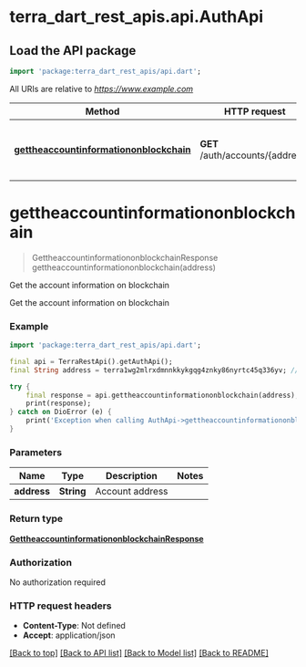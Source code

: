 # terra_dart_rest_apis.api.AuthApi

## Load the API package
```dart
import 'package:terra_dart_rest_apis/api.dart';
```

All URIs are relative to *https://www.example.com*

Method | HTTP request | Description
------------- | ------------- | -------------
[**gettheaccountinformationonblockchain**](AuthApi.md#gettheaccountinformationonblockchain) | **GET** /auth/accounts/{address} | Get the account information on blockchain


# **gettheaccountinformationonblockchain**
> GettheaccountinformationonblockchainResponse gettheaccountinformationonblockchain(address)

Get the account information on blockchain

Get the account information on blockchain

### Example
```dart
import 'package:terra_dart_rest_apis/api.dart';

final api = TerraRestApi().getAuthApi();
final String address = terra1wg2mlrxdmnnkkykgqg4znky86nyrtc45q336yv; // String | Account address

try {
    final response = api.gettheaccountinformationonblockchain(address);
    print(response);
} catch on DioError (e) {
    print('Exception when calling AuthApi->gettheaccountinformationonblockchain: $e\n');
}
```

### Parameters

Name | Type | Description  | Notes
------------- | ------------- | ------------- | -------------
 **address** | **String**| Account address | 

### Return type

[**GettheaccountinformationonblockchainResponse**](GettheaccountinformationonblockchainResponse.md)

### Authorization

No authorization required

### HTTP request headers

 - **Content-Type**: Not defined
 - **Accept**: application/json

[[Back to top]](#) [[Back to API list]](../README.md#documentation-for-api-endpoints) [[Back to Model list]](../README.md#documentation-for-models) [[Back to README]](../README.md)

